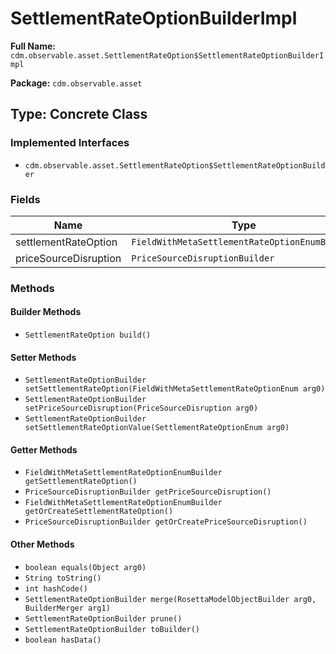 # SettlementRateOptionBuilderImpl

**Full Name:** `cdm.observable.asset.SettlementRateOption$SettlementRateOptionBuilderImpl`

**Package:** `cdm.observable.asset`

## Type: Concrete Class

### Implemented Interfaces

- `cdm.observable.asset.SettlementRateOption$SettlementRateOptionBuilder`

### Fields

| Name | Type | Description |
|------|------|-------------|
| settlementRateOption | `FieldWithMetaSettlementRateOptionEnumBuilder` |  |
| priceSourceDisruption | `PriceSourceDisruptionBuilder` |  |

### Methods

#### Builder Methods

- `SettlementRateOption build()`

#### Setter Methods

- `SettlementRateOptionBuilder setSettlementRateOption(FieldWithMetaSettlementRateOptionEnum arg0)`
- `SettlementRateOptionBuilder setPriceSourceDisruption(PriceSourceDisruption arg0)`
- `SettlementRateOptionBuilder setSettlementRateOptionValue(SettlementRateOptionEnum arg0)`

#### Getter Methods

- `FieldWithMetaSettlementRateOptionEnumBuilder getSettlementRateOption()`
- `PriceSourceDisruptionBuilder getPriceSourceDisruption()`
- `FieldWithMetaSettlementRateOptionEnumBuilder getOrCreateSettlementRateOption()`
- `PriceSourceDisruptionBuilder getOrCreatePriceSourceDisruption()`

#### Other Methods

- `boolean equals(Object arg0)`
- `String toString()`
- `int hashCode()`
- `SettlementRateOptionBuilder merge(RosettaModelObjectBuilder arg0, BuilderMerger arg1)`
- `SettlementRateOptionBuilder prune()`
- `SettlementRateOptionBuilder toBuilder()`
- `boolean hasData()`

